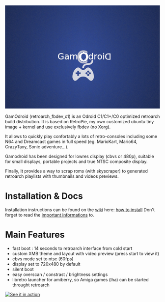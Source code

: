 ![Gamodroid](https://github.com/jit06/retroarch_fbdev_c1/blob/master/skin/Splash/splash.png#center)

GamOdroid (retroarch_fbdev_c1) is an Odroid C1/C1+/C0 optimized retroarch build distribution. It is based on RetroPie, my own customized ubuntu tiny image + kernel and use exclusively fbdev (no Xorg).

It allows to quickly play confortably a lots of retro-consoles including some N64 and Dreamcast games in full speed (eg. MarioKart, Mario64, CrazyTaxy, Sonic adventure...).

Gamodroid has been designed for lowres display (cbvs or 480p), suitable for small displays, portable projects and true NTSC composite display.

Finally, It provides a way to scrap roms (with skyscraper) to generated retroarch playlists with thumbnails and videos previews.

# Installation & Docs
Installation instructions can be found on the [wiki](https://github.com/jit06/retroarch_fbdev_c1/wiki) here: [how to install](https://github.com/jit06/retroarch_fbdev_c1/wiki/How-to-Install)
Don't forget to read the [important informations](https://github.com/jit06/retroarch_fbdev_c1/wiki/Important-informations) to. 

# Main Features
- fast boot : 14 seconds to retroarch interface from cold start
- custom XMB theme and layout with video preview (press start to view it)
- cbvs mode set to ntsc (60fps) 
- display set to 720x480 by default
- silent boot
- easy overscan / constrast / brightness settings   
- libretro launcher for amiberry, so Amiga games (lha) can be started throught retroarch

[![See it in action](https://img.youtube.com/vi/PQSJtzPWedw/0.jpg)](https://www.youtube.com/watch?v=PQSJtzPWedw)

